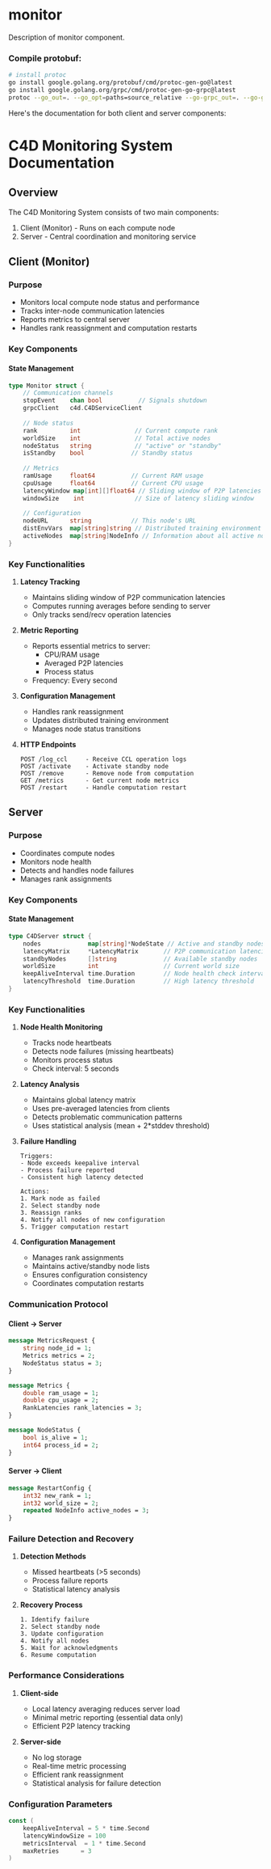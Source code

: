 # monitor

Description of monitor component.


### Compile protobuf:

```bash
# install protoc
go install google.golang.org/protobuf/cmd/protoc-gen-go@latest
go install google.golang.org/grpc/cmd/protoc-gen-go-grpc@latest
protoc --go_out=. --go_opt=paths=source_relative --go-grpc_out=. --go-grpc_opt=paths=source_relative c4d.proto
```

Here's the documentation for both client and server components:

# C4D Monitoring System Documentation

## Overview
The C4D Monitoring System consists of two main components:
1. Client (Monitor) - Runs on each compute node
2. Server - Central coordination and monitoring service

## Client (Monitor)

### Purpose
- Monitors local compute node status and performance
- Tracks inter-node communication latencies
- Reports metrics to central server
- Handles rank reassignment and computation restarts

### Key Components

#### State Management
```go
type Monitor struct {
    // Communication channels
    stopEvent    chan bool          // Signals shutdown
    grpcClient   c4d.C4DServiceClient
    
    // Node status
    rank         int               // Current compute rank
    worldSize    int               // Total active nodes
    nodeStatus   string            // "active" or "standby"
    isStandby    bool             // Standby status
    
    // Metrics
    ramUsage     float64          // Current RAM usage
    cpuUsage     float64          // Current CPU usage
    latencyWindow map[int][]float64 // Sliding window of P2P latencies per rank
    windowSize    int              // Size of latency sliding window
    
    // Configuration
    nodeURL      string           // This node's URL
    distEnvVars  map[string]string // Distributed training environment variables
    activeNodes  map[string]NodeInfo // Information about all active nodes
}
```

### Key Functionalities

1. **Latency Tracking**
    - Maintains sliding window of P2P communication latencies
    - Computes running averages before sending to server
    - Only tracks send/recv operation latencies

2. **Metric Reporting**
    - Reports essential metrics to server:
        - CPU/RAM usage
        - Averaged P2P latencies
        - Process status
    - Frequency: Every second

3. **Configuration Management**
    - Handles rank reassignment
    - Updates distributed training environment
    - Manages node status transitions

4. **HTTP Endpoints**
   ```
   POST /log_ccl     - Receive CCL operation logs
   POST /activate    - Activate standby node
   POST /remove      - Remove node from computation
   GET /metrics      - Get current node metrics
   POST /restart     - Handle computation restart
   ```

## Server

### Purpose
- Coordinates compute nodes
- Monitors node health
- Detects and handles node failures
- Manages rank assignments

### Key Components

#### State Management
```go
type C4DServer struct {
    nodes             map[string]*NodeState // Active and standby nodes
    latencyMatrix     *LatencyMatrix       // P2P communication latencies
    standbyNodes      []string             // Available standby nodes
    worldSize         int                  // Current world size
    keepAliveInterval time.Duration        // Node health check interval
    latencyThreshold  time.Duration        // High latency threshold
}
```

### Key Functionalities

1. **Node Health Monitoring**
    - Tracks node heartbeats
    - Detects node failures (missing heartbeats)
    - Monitors process status
    - Check interval: 5 seconds

2. **Latency Analysis**
    - Maintains global latency matrix
    - Uses pre-averaged latencies from clients
    - Detects problematic communication patterns
    - Uses statistical analysis (mean + 2*stddev threshold)

3. **Failure Handling**
   ```
   Triggers:
   - Node exceeds keepalive interval
   - Process failure reported
   - Consistent high latency detected
   
   Actions:
   1. Mark node as failed
   2. Select standby node
   3. Reassign ranks
   4. Notify all nodes of new configuration
   5. Trigger computation restart
   ```

4. **Configuration Management**
    - Manages rank assignments
    - Maintains active/standby node lists
    - Ensures configuration consistency
    - Coordinates computation restarts

### Communication Protocol

#### Client → Server
```protobuf
message MetricsRequest {
    string node_id = 1;
    Metrics metrics = 2;
    NodeStatus status = 3;
}

message Metrics {
    double ram_usage = 1;
    double cpu_usage = 2;
    RankLatencies rank_latencies = 3;
}

message NodeStatus {
    bool is_alive = 1;
    int64 process_id = 2;
}
```

#### Server → Client
```protobuf
message RestartConfig {
    int32 new_rank = 1;
    int32 world_size = 2;
    repeated NodeInfo active_nodes = 3;
}
```

### Failure Detection and Recovery

1. **Detection Methods**
    - Missed heartbeats (>5 seconds)
    - Process failure reports
    - Statistical latency analysis

2. **Recovery Process**
   ```
   1. Identify failure
   2. Select standby node
   3. Update configuration
   4. Notify all nodes
   5. Wait for acknowledgments
   6. Resume computation
   ```

### Performance Considerations

1. **Client-side**
    - Local latency averaging reduces server load
    - Minimal metric reporting (essential data only)
    - Efficient P2P latency tracking

2. **Server-side**
    - No log storage
    - Real-time metric processing
    - Efficient rank reassignment
    - Statistical analysis for failure detection

### Configuration Parameters

```go
const (
    keepAliveInterval = 5 * time.Second
    latencyWindowSize = 100
    metricsInterval  = 1 * time.Second
    maxRetries      = 3
)
```
